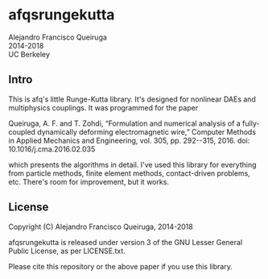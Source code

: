 # afqsrungekutta

Alejandro Francisco Queiruga  
2014-2018  
UC Berkeley

## Intro

This is afq's little Runge-Kutta library. It's designed for nonlinear
DAEs and multiphysics couplings. It was programmed for the paper

  Queiruga, A. F. and T. Zohdi, “Formulation and numerical 
  analysis of a fully-coupled dynamically deforming 
  electromagnetic wire,” Computer Methods in Applied Mechanics 
  and Engineering, vol. 305, pp. 292--315, 2016. doi: 10.1016/j.cma.2016.02.035

which presents the algorithms in detail. I've used this library for
everything from particle methods, finite element methods,
contact-driven problems, etc. There's room for improvement, but it works.

## License

Copyright (C) Alejandro Francisco Queiruga, 2014-2018

afqsrungekutta is released under version 3 of the GNU Lesser General Public License, as per LICENSE.txt.

Please cite this repository or the above paper if you use this
library.
